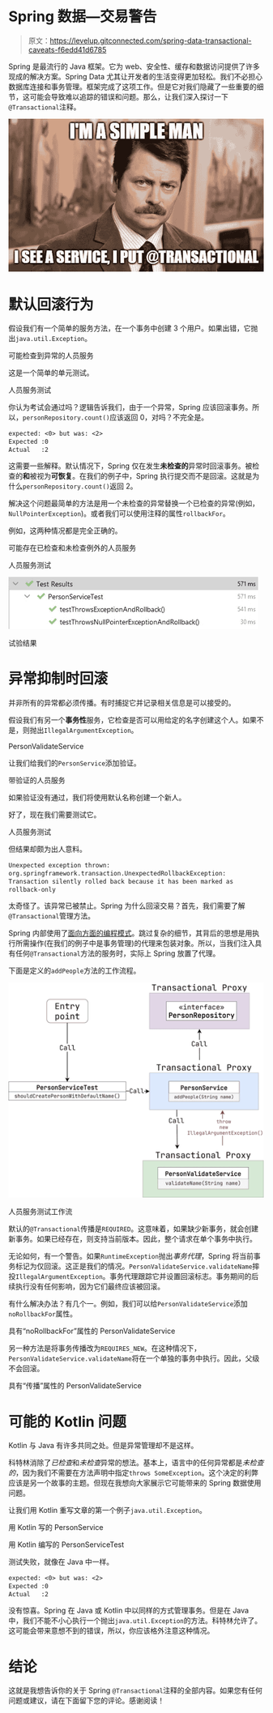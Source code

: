 # Spring 数据—交易警告

> 原文：<https://levelup.gitconnected.com/spring-data-transactional-caveats-f6edd41d6785>

Spring 是最流行的 Java 框架。它为 web、安全性、缓存和数据访问提供了许多现成的解决方案。Spring Data 尤其让开发者的生活变得更加轻松。我们不必担心数据库连接和事务管理。框架完成了这项工作。但是它对我们隐藏了一些重要的细节，这可能会导致难以追踪的错误和问题。那么，让我们深入探讨一下`@Transactional`注释。

![](img/9d7a69f5290de91358ee62d9e3d031dc.png)

# 默认回滚行为

假设我们有一个简单的服务方法，在一个事务中创建 3 个用户。如果出错，它抛出`java.util.Exception`。

可能检查到异常的人员服务

这是一个简单的单元测试。

人员服务测试

你认为考试会通过吗？逻辑告诉我们，由于一个异常，Spring 应该回滚事务。所以，`personRepository.count()`应该返回 0，对吗？不完全是。

```
expected: <0> but was: <2>
Expected :0
Actual   :2
```

这需要一些解释。默认情况下，Spring 仅在发生**未检查的**异常时回滚事务。被检查的**和**被视为**可恢复**。在我们的例子中，Spring 执行提交而不是回滚。这就是为什么`personRepository.count()`返回 2。

解决这个问题最简单的方法是用一个未检查的异常替换一个已检查的异常(例如，`NullPointerException`)。或者我们可以使用注释的属性`rollbackFor`。

例如，这两种情况都是完全正确的。

可能存在已检查和未检查例外的人员服务

人员服务测试

![](img/cfa988f8ee3d2fa622e0dc1d3fdbde0f.png)

试验结果

# 异常抑制时回滚

并非所有的异常都必须传播。有时捕捉它并记录相关信息是可以接受的。

假设我们有另一个**事务性**服务，它检查是否可以用给定的名字创建这个人。如果不是，则抛出`IllegalArgumentException`。

PersonValidateService

让我们给我们的`PersonService`添加验证。

带验证的人员服务

如果验证没有通过，我们将使用默认名称创建一个新人。

好了，现在我们需要测试它。

人员服务测试

但结果却颇为出人意料。

```
Unexpected exception thrown: org.springframework.transaction.UnexpectedRollbackException: Transaction silently rolled back because it has been marked as rollback-only
```

太奇怪了。该异常已被禁止。Spring 为什么回滚交易？首先，我们需要了解`@Transactional`管理方法。

Spring 内部使用了[面向方面的编程模式](https://www.baeldung.com/spring-aop)。跳过复杂的细节，其背后的思想是用执行所需操作(在我们的例子中是事务管理)的代理来包装对象。所以，当我们注入具有任何`@Transactional`方法的服务时，实际上 Spring 放置了代理。

下面是定义的`addPeople`方法的工作流程。

![](img/619d105ecba6dd9b1c83d5020301f3e1.png)

人员服务测试工作流

默认的`@Transactional`传播是`REQUIRED`。这意味着，如果缺少新事务，就会创建新事务。如果已经存在，则支持当前版本。因此，整个请求在单个事务中执行。

无论如何，有一个警告。如果`RuntimeException`抛出*事务代理*，Spring 将当前事务标记为仅回滚。这正是我们的情况。`PersonValidateService.validateName`摔投`IllegalArgumentException`。事务代理跟踪它并设置回滚标志。事务期间的后续执行没有任何影响，因为它们最终应该被回滚。

有什么解决办法？有几个一。例如，我们可以给`PersonValidateService`添加`noRollbackFor`属性。

具有“noRollbackFor”属性的 PersonValidateService

另一种方法是将事务传播改为`REQUIRES_NEW`。在这种情况下，`PersonValidateService.validateName`将在一个单独的事务中执行。因此，父级不会回滚。

具有“传播”属性的 PersonValidateService

# 可能的 Kotlin 问题

Kotlin 与 Java 有许多共同之处。但是异常管理却不是这样。

科特林消除了*已检查*和*未检查*异常的想法。基本上，语言中的任何异常都是*未检查的*，因为我们不需要在方法声明中指定`throws SomeException`。这个决定的利弊应该是另一个故事的主题。但现在我想向大家展示它可能带来的 Spring 数据使用问题。

让我们用 Kotlin 重写文章的第一个例子`java.util.Exception`。

用 Kotlin 写的 PersonService

用 Kotlin 编写的 PersonServiceTest

测试失败，就像在 Java 中一样。

```
expected: <0> but was: <2>
Expected :0
Actual   :2
```

没有惊喜。Spring 在 Java 或 Kotlin 中以同样的方式管理事务。但是在 Java 中，我们不能不小心执行一个抛出`java.util.Exception`的方法。科特林允许了。这可能会带来意想不到的错误，所以，你应该格外注意这种情况。

# 结论

这就是我想告诉你的关于 Spring `@Transactional`注释的全部内容。如果您有任何问题或建议，请在下面留下您的评论。感谢阅读！